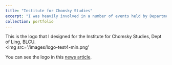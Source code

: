 ```yaml
---
title: "Institute for Chomsky Studies"
excerpt: "I was heavily involved in a number of events held by Department of Linguistics at BLCU."
collection: portfolio
---
```

This is the logo that I designed for the Institute for Chomsky Studies, Dept of Ling, BLCU.
<br/><img src='/images/logo-test4-min.png'  

You can see the logo in this [news article](https://news.sciencenet.cn/htmlnews/2022/9/486677.shtm).
